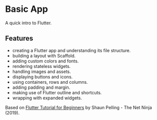 # Basic App

A quick intro to Flutter.

## Features

- creating a Flutter app and understanding its file structure.
- building a layout with Scaffold.
- adding custom colors and fonts.
- rendering stateless widgets.
- handling images and assets.
- displaying buttons and icons.
- using containers, rows and columns.
- adding padding and margin.
- making use of Flutter outline and shortcuts.
- wrapping with expanded widgets.

Based on [Flutter Tutorial for Beginners](https://www.youtube.com/watch?v=1ukSR1GRtMU&list=PL4cUxeGkcC9jLYyp2Aoh6hcWuxFDX6PBJ) by Shaun Pelling - The Net Ninja (2019).

